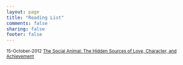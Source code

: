 ```yaml
---
layout: page
title: "Reading List"
comments: false
sharing: false
footer: false
---
```


<small>
  <time datetime="2012-10-15T14:22:00-04:00" pubdate="" data-updated="true">15-October-2012</time>
  <a href="http://www.amazon.com/gp/product/140006760X/ref=as_li_tf_tl?ie=UTF8&camp=1789&creative=9325&creativeASIN=140006760X&linkCode=as2&tag=kykimcom-20">The Social Animal: The Hidden Sources of Love, Character, and Achievement</a><img src="http://www.assoc-amazon.com/e/ir?t=kykimcom-20&l=as2&o=1&a=140006760X" width="1" height="1" border="0" alt="" style="border:none !important; margin:0px !important;" />
</small>
